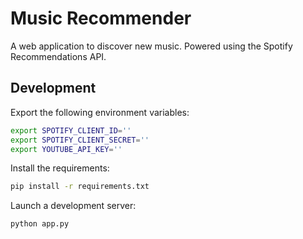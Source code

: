 # Music Recommender

A web application to discover new music. Powered using the Spotify Recommendations API.

## Development

Export the following environment variables:

``` bash
export SPOTIFY_CLIENT_ID=''
export SPOTIFY_CLIENT_SECRET=''
export YOUTUBE_API_KEY=''
```

Install the requirements:

``` bash
pip install -r requirements.txt
```

Launch a development server:

``` bash
python app.py
```

